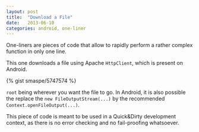 ```yaml
---
layout: post
title:  "Download a File"
date:   2013-06-10
categories: android, one-liner
---
```


One-liners are pieces of code that allow to rapidly perform a rather complex function in only one line.

This one downloads a file using Apache `HttpClient`, which is present on Android.

{% gist smaspe/5747574 %}

`root` being wherever you want the file to go. In Android, it is also possible the replace the `new FileOutputStream(...)` by the recommended `Context.openFileOutput(...)`.

This piece of code is meant to be used in a Quick&Dirty development context, as there is no error checking and no fail-proofing whatsoever.
